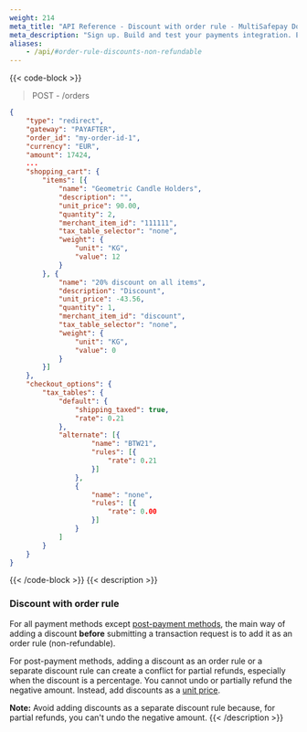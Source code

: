 ```yaml
---
weight: 214
meta_title: "API Reference - Discount with order rule - MultiSafepay Docs"
meta_description: "Sign up. Build and test your payments integration. Explore our products and services. Use our API Reference, SDKs, and wrappers. Get support."
aliases:
    - /api/#order-rule-discounts-non-refundable
---
```



{{< code-block >}}

> POST - /orders  
```json 
{
    "type": "redirect",
    "gateway": "PAYAFTER",
    "order_id": "my-order-id-1",
    "currency": "EUR",
    "amount": 17424,
    ...
    "shopping_cart": {
        "items": [{
            "name": "Geometric Candle Holders",
            "description": "",
            "unit_price": 90.00,
            "quantity": 2,
            "merchant_item_id": "111111",
            "tax_table_selector": "none",
            "weight": {
                "unit": "KG",
                "value": 12
            }
        }, {
            "name": "20% discount on all items",
            "description": "Discount",
            "unit_price": -43.56,
            "quantity": 1,
            "merchant_item_id": "discount",
            "tax_table_selector": "none",
            "weight": {
                "unit": "KG",
                "value": 0
            }
        }]
    },
    "checkout_options": {
        "tax_tables": {
            "default": {
                "shipping_taxed": true,
                "rate": 0.21
            },
            "alternate": [{
                    "name": "BTW21",
                    "rules": [{
                        "rate": 0.21
                    }]
                },
                {
                    "name": "none",
                    "rules": [{
                        "rate": 0.00
                    }]
                }
            ]
        }
    }
}
```
{{< /code-block >}}
{{< description >}}
### Discount with order rule
For all payment methods except [post-payment methods](/payments/methods/billing-suite/), the main way of adding a discount **before** submitting a transaction request is to add it as an order rule (non-refundable). 

For post-payment methods, adding a discount as an order rule or a separate discount rule can create a conflict for partial refunds, especially when the discount is a percentage. You cannot undo or partially refund the negative amount. Instead, add discounts as a [unit price](#discount-with-unit-price).

**Note:** Avoid adding discounts as a separate discount rule because, for partial refunds, you can't undo the negative amount.
{{< /description >}}